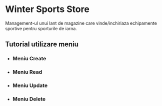 # Winter Sports Store

Management-ul unui lant de magazine care vinde/inchiriaza echipamente sportive pentru sporturile de iarna.

## Tutorial utilizare meniu
 - ### Meniu Create
 - ### Meniu Read
 - ### Meniu Update
 - ### Meniu Delete 